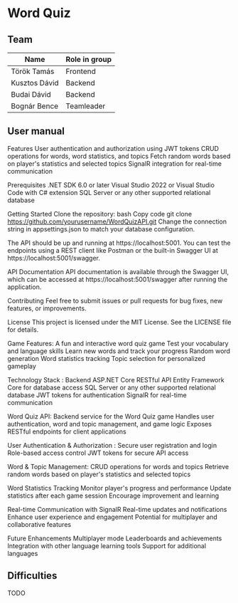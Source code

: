 # Word Quiz

## Team

| Name          | Role in group |
| ------------- | ------------- |
| Török Tamás   | Frontend      |
| Kusztos Dávid | Backend       |
| Budai Dávid   | Backend       |
| Bognár Bence  | Teamleader    |

## User manual

Features
User authentication and authorization using JWT tokens
CRUD operations for words, word statistics, and topics
Fetch random words based on player's statistics and selected topics
SignalR integration for real-time communication

Prerequisites
.NET SDK 6.0 or later
Visual Studio 2022 or Visual Studio Code with C# extension
SQL Server or any other supported relational database

Getting Started
Clone the repository:
bash
Copy code
git clone https://github.com/yourusername/WordQuizAPI.git
Change the connection string in appsettings.json to match your database configuration.


The API should be up and running at https://localhost:5001. You can test the endpoints using a REST client like Postman or the built-in Swagger UI at https://localhost:5001/swagger.

API Documentation
API documentation is available through the Swagger UI, which can be accessed at https://localhost:5001/swagger after running the application.

Contributing
Feel free to submit issues or pull requests for bug fixes, new features, or improvements.

License
This project is licensed under the MIT License. See the LICENSE file for details.


 Game Features:
A fun and interactive word quiz game
Test your vocabulary and language skills
Learn new words and track your progress
Random word generation
Word statistics tracking
Topic selection for personalized gameplay


 Technology Stack :
 Backend
ASP.NET Core RESTful API
Entity Framework Core for database access
SQL Server or any other supported relational database
JWT tokens for authentication
SignalR for real-time communication

 Word Quiz API:
Backend service for the Word Quiz game
Handles user authentication, word and topic management, and game logic
Exposes RESTful endpoints for client applications

 User Authentication & Authorization :
Secure user registration and login
Role-based access control
JWT tokens for secure API access

 Word & Topic Management:
CRUD operations for words and topics
Retrieve random words based on player's statistics and selected topics

Word Statistics Tracking
Monitor player's progress and performance
Update statistics after each game session
Encourage improvement and learning

 Real-time Communication with SignalR
Real-time updates and notifications
Enhance user experience and engagement
Potential for multiplayer and collaborative features

Future Enhancements
Multiplayer mode
Leaderboards and achievements
Integration with other language learning tools
Support for additional languages


## Difficulties

TODO
